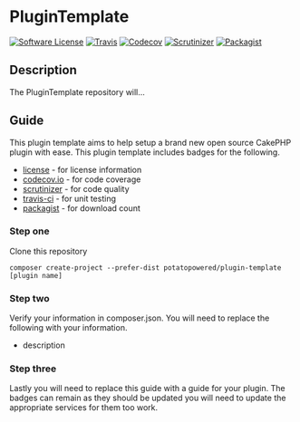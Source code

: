 # PluginTemplate
[![Software License](https://img.shields.io/badge/license-MIT-brightgreen.svg?style=flat-square)](LICENSE) 
[![Travis](https://img.shields.io/travis/PotatoPowered/PluginTemplate.svg?style=flat-square)](https://travis-ci.org/PotatoPowered/plugin-template)
[![Codecov](https://img.shields.io/codecov/c/github/PotatoPowered/PluginTemplate.svg?style=flat-square)](https://codecov.io/github/PotatoPowered/plugin-template)
[![Scrutinizer](https://img.shields.io/scrutinizer/g/PotatoPowered/PluginTemplate.svg?style=flat-square)](https://scrutinizer-ci.com/g/PotatoPowered/plugin-template/)
[![Packagist](https://img.shields.io/packagist/dt/potatopowered/PluginTemplate.svg?style=flat-square)](https://packagist.org/packages/potatopowered/plugin-template)

## Description
The PluginTemplate repository will...

## Guide
This plugin template aims to help setup a brand new open source CakePHP plugin with ease. This plugin template includes badges for the following.

 - [license](LICENSE) - for license information
 - [codecov.io](https://codecov.io) - for code coverage
 - [scrutinizer](https://scrutinizer-ci.com) - for code quality
 - [travis-ci](https://travis-ci.org) - for unit testing
 - [packagist](https://packagist.org/) - for download count

### Step one
Clone this repository

```
composer create-project --prefer-dist potatopowered/plugin-template [plugin name]
```

### Step two
Verify your information in composer.json. You will need to replace the following with your information.

- description

### Step three
Lastly you will need to replace this guide with a guide for your plugin. The badges can remain as they should be updated you will need to update the appropriate services for them too work.
